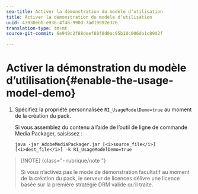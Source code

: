 ```yaml
---
seo-title: Activer la démonstration du modèle d’utilisation
title: Activer la démonstration du modèle d’utilisation
uuid: 43930ebb-e936-4f48-990d-7ad19992e326
translation-type: tm+mt
source-git-commit: 6e949c2f88deef88f0d0ac95b18c006da1c89d2f

---
```



# Activer la démonstration du modèle d’utilisation{#enable-the-usage-model-demo}

1. Spécifiez la propriété personnalisée `RI_UsageModelDemo=true` au moment de la création du pack.

   Si vous assemblez du contenu à l’aide de l’outil de ligne de commande Media Packager, saisissez :

   ```
   java -jar AdobeMediaPackager.jar [<i>source_file</i>] [<i>dest_file</i>] -k RI_UsageModelDemo=true
   ```

>[!NOTE] {class=&quot;- rubrique/note &quot;}
>
>Si vous n’activez pas le mode de démonstration facultatif au moment de la création du pack, le serveur de licences délivre une licence basée sur la première stratégie DRM valide qu’il traite.

